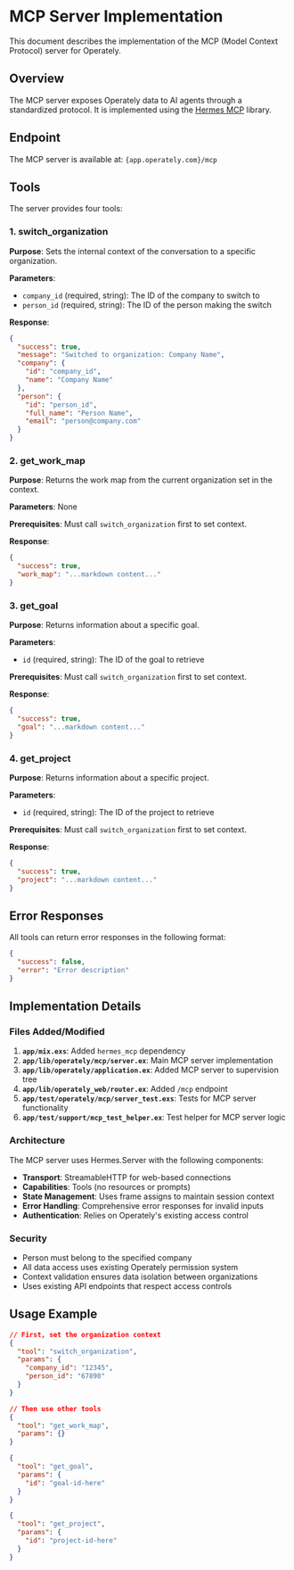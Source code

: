 # MCP Server Implementation

This document describes the implementation of the MCP (Model Context Protocol) server for Operately.

## Overview

The MCP server exposes Operately data to AI agents through a standardized protocol. It is implemented using the [Hermes MCP](https://github.com/cloudwalk/hermes-mcp) library.

## Endpoint

The MCP server is available at: `{app.operately.com}/mcp`

## Tools

The server provides four tools:

### 1. switch_organization

**Purpose**: Sets the internal context of the conversation to a specific organization.

**Parameters**:
- `company_id` (required, string): The ID of the company to switch to
- `person_id` (required, string): The ID of the person making the switch

**Response**: 
```json
{
  "success": true,
  "message": "Switched to organization: Company Name",
  "company": {
    "id": "company_id",
    "name": "Company Name"
  },
  "person": {
    "id": "person_id", 
    "full_name": "Person Name",
    "email": "person@company.com"
  }
}
```

### 2. get_work_map

**Purpose**: Returns the work map from the current organization set in the context.

**Parameters**: None

**Prerequisites**: Must call `switch_organization` first to set context.

**Response**: 
```json
{
  "success": true,
  "work_map": "...markdown content..."
}
```

### 3. get_goal

**Purpose**: Returns information about a specific goal.

**Parameters**:
- `id` (required, string): The ID of the goal to retrieve

**Prerequisites**: Must call `switch_organization` first to set context.

**Response**: 
```json
{
  "success": true,
  "goal": "...markdown content..."
}
```

### 4. get_project

**Purpose**: Returns information about a specific project.

**Parameters**:
- `id` (required, string): The ID of the project to retrieve

**Prerequisites**: Must call `switch_organization` first to set context.

**Response**: 
```json
{
  "success": true,
  "project": "...markdown content..."
}
```

## Error Responses

All tools can return error responses in the following format:
```json
{
  "success": false,
  "error": "Error description"
}
```

## Implementation Details

### Files Added/Modified

1. **`app/mix.exs`**: Added `hermes_mcp` dependency
2. **`app/lib/operately/mcp/server.ex`**: Main MCP server implementation
3. **`app/lib/operately/application.ex`**: Added MCP server to supervision tree
4. **`app/lib/operately_web/router.ex`**: Added `/mcp` endpoint
5. **`app/test/operately/mcp/server_test.exs`**: Tests for MCP server functionality
6. **`app/test/support/mcp_test_helper.ex`**: Test helper for MCP server logic

### Architecture

The MCP server uses Hermes.Server with the following components:

- **Transport**: StreamableHTTP for web-based connections
- **Capabilities**: Tools (no resources or prompts)
- **State Management**: Uses frame assigns to maintain session context
- **Error Handling**: Comprehensive error responses for invalid inputs
- **Authentication**: Relies on Operately's existing access control

### Security

- Person must belong to the specified company
- All data access uses existing Operately permission system
- Context validation ensures data isolation between organizations
- Uses existing API endpoints that respect access controls

## Usage Example

```json
// First, set the organization context
{
  "tool": "switch_organization",
  "params": {
    "company_id": "12345", 
    "person_id": "67890"
  }
}

// Then use other tools
{
  "tool": "get_work_map",
  "params": {}
}

{
  "tool": "get_goal", 
  "params": {
    "id": "goal-id-here"
  }
}

{
  "tool": "get_project",
  "params": {
    "id": "project-id-here" 
  }
}
```